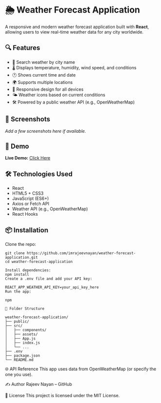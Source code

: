 # 🌦️ Weather Forecast Application

A responsive and modern weather forecast application built with **React**, allowing users to view real-time weather data for any city worldwide.

## 🔍 Features

- 🔎 Search weather by city name
- 🌡️ Displays temperature, humidity, wind speed, and conditions
- 🕐 Shows current time and date
- 🌍 Supports multiple locations
- 📱 Responsive design for all devices
- 🌤️ Weather icons based on current conditions
- 🛠️ Powered by a public weather API (e.g., OpenWeatherMap)

## 📸 Screenshots

_Add a few screenshots here if available._

## 🚀 Demo

**Live Demo:** [Click Here](https://imrajeevnayan.github.io/weather-forecast-application/)

## 🛠️ Technologies Used

- React
- HTML5 + CSS3
- JavaScript (ES6+)
- Axios or Fetch API
- Weather API (e.g., OpenWeatherMap)
- React Hooks

## 📦 Installation

Clone the repo:

```
git clone https://github.com/imrajeevnayan/weather-forecast-application.git
cd weather-forecast-application

Install dependencies:
npm install
Create a .env file and add your API key:

REACT_APP_WEATHER_API_KEY=your_api_key_here
Run the app:

npm 

```
```
📁 Folder Structure

weather-forecast-application/
├── public/
├── src/
│   ├── components/
│   ├── assets/
│   ├── App.js
│   ├── index.js
│   └── ...
├── .env
├── package.json
└── README.md
```
🌐 API Reference
This app uses data from OpenWeatherMap (or specify the one you use).

✍️ Author
Rajeev Nayan – GitHub

📜 License
This project is licensed under the MIT License.
